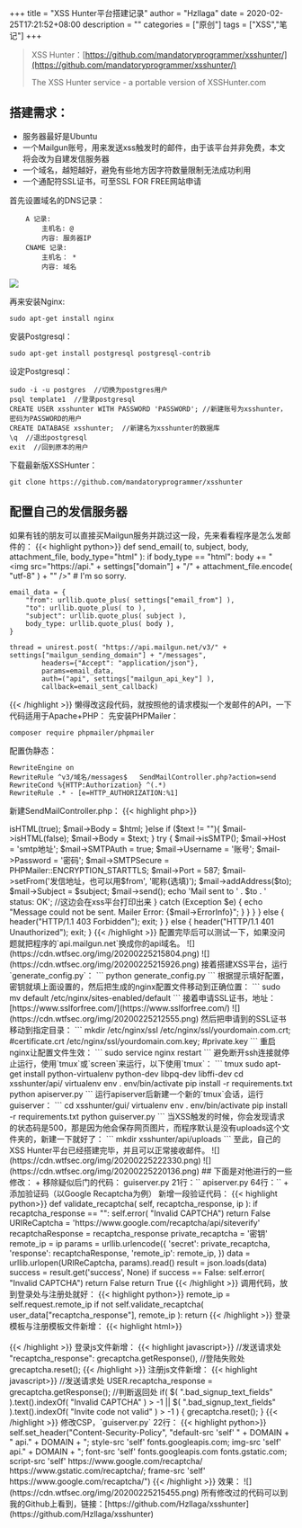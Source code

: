 +++
title = "XSS Hunter平台搭建记录"
author = "Hzllaga"
date =  2020-02-25T17:21:52+08:00
description = ""
categories = ["原创"]
tags = ["XSS","笔记"]
+++

> XSS Hunter：[https://github.com/mandatoryprogrammer/xsshunter/](https://github.com/mandatoryprogrammer/xsshunter/)
>
>The XSS Hunter service - a portable version of XSSHunter.com<!--more-->

## 搭建需求：
+ 服务器最好是Ubuntu
+ 一个Mailgun账号，用来发送xss触发时的邮件，由于该平台并非免费，本文将会改为自建发信服务器
+ 一个域名，越短越好，避免有些地方因字符数量限制无法成功利用
+ 一个通配符SSL证书，可至SSL FOR FREE网站申请

首先设置域名的DNS记录：
```
    A 记录:
        主机名: @
        内容: 服务器IP
    CNAME 记录:
        主机名： *
        内容: 域名
```
![](https://cdn.wtfsec.org/img/20200225205745.png)

再来安装Nginx:
```
sudo apt-get install nginx
```
安装Postgresql：
```
sudo apt-get install postgresql postgresql-contrib
```
设定Postgresql：
```
sudo -i -u postgres  //切换为postgres用户
psql template1  //登录postgresql
CREATE USER xsshunter WITH PASSWORD 'PASSWORD'; //新建账号为xsshunter，密码为PASSWORD的用户
CREATE DATABASE xsshunter;  //新建名为xsshunter的数据库
\q  //退出postgresql
exit  //回到原本的用户
```
下载最新版XSSHunter：
```
git clone https://github.com/mandatoryprogrammer/xsshunter
```
## 配置自己的发信服务器
如果有钱的朋友可以直接买Mailgun服务并跳过这一段，先来看看程序是怎么发邮件的：
{{< highlight python>}}
def send_email( to, subject, body, attachment_file, body_type="html" ):
    if body_type == "html":
        body += "<br /><img src=\"https://api." + settings["domain"] + "/" + attachment_file.encode( "utf-8" ) + "\" />" # I'm so sorry.

    email_data = {
        "from": urllib.quote_plus( settings["email_from"] ),
        "to": urllib.quote_plus( to ),
        "subject": urllib.quote_plus( subject ),
        body_type: urllib.quote_plus( body ),
    }

    thread = unirest.post( "https://api.mailgun.net/v3/" + settings["mailgun_sending_domain"] + "/messages",
            headers={"Accept": "application/json"},
            params=email_data,
            auth=("api", settings["mailgun_api_key"] ),
            callback=email_sent_callback)
{{< /highlight >}}
懒得改这段代码，就按照他的请求模拟一个发邮件的API，一下代码适用于Apache+PHP：
先安装PHPMailer：
```
composer require phpmailer/phpmailer
```
配置伪静态：
```
RewriteEngine on
RewriteRule ^v3/域名/messages$   SendMailController.php?action=send
RewriteCond %{HTTP:Authorization} ^(.*)
RewriteRule .* - [e=HTTP_AUTHORIZATION:%1]
```
新建SendMailController.php：
{{< highlight php>}}
<?php

use PHPMailer\PHPMailer\PHPMailer;
use PHPMailer\PHPMailer\SMTP;
use PHPMailer\PHPMailer\Exception;

require 'vendor/autoload.php';
$mail = new PHPMailer(true);

if (isset($_SERVER['HTTP_AUTHORIZATION'])) {
    $authkey = "设置一个api密钥，一会平台根据这个密钥接入";
    $auth = base64_decode(str_replace("Basic ", "", $_SERVER['HTTP_AUTHORIZATION']));
    if ($auth == "api:" . $authkey) {
        @$action = $_GET['action'];
        if (isset($action)) { 
            if ($action == "send") { 
                @$from = urldecode($_POST['from']);
                @$to = urldecode($_POST['to']);
                @$subject = urldecode($_POST['subject']);
                @$html = urldecode($_POST['html']);
                @$text = urldecode($_POST['text']);
                if ($html != ""){
                    $mail->isHTML(true);
                    $mail->Body = $html;
                }else if ($text != ""){
                    $mail->isHTML(false);
                    $mail->Body = $text;
                }
                try {
                    $mail->isSMTP();
                    $mail->Host = 'smtp地址';
                    $mail->SMTPAuth = true;
                    $mail->Username = '账号';
                    $mail->Password = '密码';
                    $mail->SMTPSecure = PHPMailer::ENCRYPTION_STARTTLS;
                    $mail->Port = 587;
                    $mail->setFrom('发信地址，也可以用$from', '昵称(选填)');
                    $mail->addAddress($to);
                    $mail->Subject = $subject;
                    $mail->send();
                    echo 'Mail sent to ' . $to . ' status: OK'; //这边会在xss平台打印出来
                } catch (Exception $e) {
                    echo "Message could not be sent. Mailer Error: {$mail->ErrorInfo}";
                }
            }
        }
    } else { 
        header("HTTP/1.1 403 Forbidden");
        exit;
    }
} else { 
    header("HTTP/1.1 401 Unauthorized");
    exit;
}

{{< /highlight >}}
配置完毕后可以测试一下，如果没问题就把程序的`api.mailgun.net`换成你的api域名。
![](https://cdn.wtfsec.org/img/20200225215804.png)

![](https://cdn.wtfsec.org/img/20200225215926.png)

接着搭建XSS平台，运行`generate_config.py`：
```
python generate_config.py
```
根据提示填好配置，密钥就填上面设置的，然后把生成的nginx配置文件移动到正确位置：
```
sudo mv default /etc/nginx/sites-enabled/default
```
接着申请SSL证书，地址：[https://www.sslforfree.com/](https://www.sslforfree.com/)
![](https://cdn.wtfsec.org/img/20200225212555.png)

然后把申请到的SSL证书移动到指定目录：
```
mkdir /etc/nginx/ssl
/etc/nginx/ssl/yourdomain.com.crt; #certificate.crt
/etc/nginx/ssl/yourdomain.com.key; #private.key
```
重启nginx让配置文件生效：
```
sudo service nginx restart
```
避免断开ssh连接就停止运行，使用`tmux`或`screen`来运行，以下使用`tmux`：
```
tmux
sudo apt-get install python-virtualenv python-dev libpq-dev libffi-dev
cd xsshunter/api/
virtualenv env
. env/bin/activate
pip install -r requirements.txt
python apiserver.py
```
运行apiserver后新建一个新的`tmux`会话，运行guiserver：
```
cd xsshunter/gui/
virtualenv env
. env/bin/activate
pip install -r requirements.txt
python guiserver.py
```
当XSS触发的时候，你会发现请求的状态码是500，那是因为他会保存网页图片，而程序默认是没有uploads这个文件夹的，新建一下就好了：
```
mkdir xsshunter/api/uploads
```
至此，自己的XSS Hunter平台已经搭建完毕，并且可以正常接收邮件。
![](https://cdn.wtfsec.org/img/20200225222330.png)

![](https://cdn.wtfsec.org/img/20200225220136.png)

## 下面是对他进行的一些修改：
+ 移除疑似后门的代码：

guiserver.py 21行：`<script src=//y.vg></script>`

apiserver.py 64行：`<script src=//y.vg></script>`
+ 添加验证码（以Google Recaptcha为例）

新增一段验证代码：
{{< highlight python>}}
    def validate_recaptcha( self, recaptcha_response, ip ):
        if recaptcha_response == "":
            self.error( "Invalid CAPTCHA")
            return False
        URIReCaptcha = 'https://www.google.com/recaptcha/api/siteverify'
        recaptchaResponse = recaptcha_response
        private_recaptcha = '密钥'
        remote_ip = ip
        params = urllib.urlencode({
        'secret': private_recaptcha,
        'response': recaptchaResponse,
        'remote_ip': remote_ip,
        })
        data = urllib.urlopen(URIReCaptcha, params).read()
        result = json.loads(data)
        success = result.get('success', None)
        if success == False:
            self.error( "Invalid CAPTCHA")
            return False
        return True
{{< /highlight >}}
调用代码，放到登录处与注册处就好：
{{< highlight python>}}
remote_ip = self.request.remote_ip
if not self.validate_recaptcha( user_data["recaptcha_response"], remote_ip ):
    return
{{< /highlight >}}
登录模板与注册模板文件新增：
{{< highlight html>}}
<div class="g-recaptcha" data-sitekey="密钥"></div><br />
<script type="text/javascript" src="https://www.google.com/recaptcha/api.js"></script>
{{< /highlight >}}
登录js文件新增：
{{< highlight javascript>}}
//发送请求处
"recaptcha_response": grecaptcha.getResponse(),
//登陆失败处
grecaptcha.reset();
{{< /highlight >}}
注册js文件新增：
{{< highlight javascript>}}
//发送请求处
USER.recaptcha_response = grecaptcha.getResponse();
//判断返回处
if( $( ".bad_signup_text_fields" ).text().indexOf( "Invalid CAPTCHA" ) > -1 || $( ".bad_signup_text_fields" ).text().indexOf( "Invite code not valid" ) > -1 ) {
    grecaptcha.reset();
}
{{< /highlight >}}
修改CSP，`guiserver.py` 22行：
{{< highlight python>}}
self.set_header("Content-Security-Policy", "default-src 'self' " + DOMAIN + " api." + DOMAIN + "; style-src 'self' fonts.googleapis.com; img-src 'self' api." + DOMAIN + "; font-src 'self' fonts.googleapis.com fonts.gstatic.com; script-src 'self' https://www.google.com/recaptcha/ https://www.gstatic.com/recaptcha/; frame-src 'self' https://www.google.com/recaptcha/")
{{< /highlight >}}
效果：
![](https://cdn.wtfsec.org/img/20200225215455.png)

所有修改过的代码可以到我的Github上看到，链接：[https://github.com/Hzllaga/xsshunter](https://github.com/Hzllaga/xsshunter)